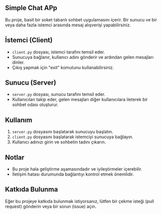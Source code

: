 ## Simple Chat APp

Bu proje, basit bir soket tabanlı sohbet uygulamasını içerir. Bir sunucu ve bir veya daha fazla istemci arasında mesaj alışverişi yapabilirsiniz.

## İstemci (Client)

- `client.py` dosyası, istemci tarafını temsil eder.
- Sunucuya bağlanır, kullanıcı adını gönderir ve ardından gelen mesajları dinler.
- Çıkış yapmak için "exit" komutunu kullanabilirsiniz.

## Sunucu (Server)

- `server.py` dosyası, sunucu tarafını temsil eder.
- Kullanıcıları takip eder, gelen mesajları diğer kullanıcılara ileterek bir sohbet odası oluşturur.

## Kullanım

1. `server.py` dosyasını başlatarak sunucuyu başlatın.
2. `client.py` dosyasını başlatarak istemciyi sunucuya bağlayın.
3. Kullanıcı adınızı girin ve sohbetin tadını çıkarın.

## Notlar

- Bu proje hala geliştirme aşamasındadır ve iyileştirmeler içerebilir.
- İletişim hatası durumunda bağlantıyı kontrol etmek önemlidir.

## Katkıda Bulunma

Eğer bu projeye katkıda bulunmak istiyorsanız, lütfen bir çekme isteği (pull request) gönderin veya bir sorun (issue) açın.
